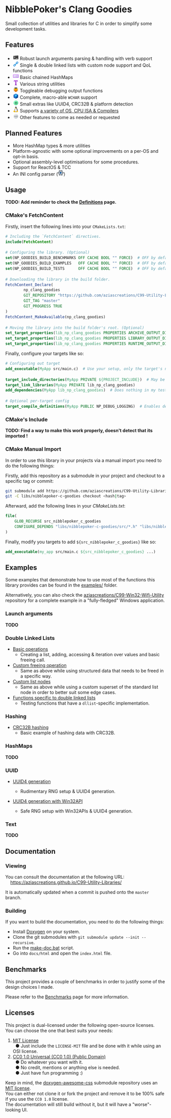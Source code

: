 # NibblePoker's Clang Goodies
Small collection of utilities and libraries for C in order to simplify some development tasks.


## Features
* ![](docs/images/console.png) Robust launch arguments parsing & handling with verb support
* ![](docs/images/chain.png) Single & double linked lists with custom node support and QoL functions
* ![](docs/images/captcha.png) Basic chained HashMaps
* ![](docs/images/text.png) Various string utilities
* ![](docs/images/bug.png) Toggleable debugging output functions
* ![](docs/images/module.png) Complete, macro-able `WCHAR` support
* ![](docs/images/plus.png) Small extras like UUID4, CRC32B & platform detection
* ![](docs/images/linux.png) Supports [a variety of OS, CPU ISA & Compilers](platforms.md)
* ![](docs/images/view_more.png) Other features to come as needed or requested

## Planned Features
* More HashMap types & more utilities
* Platform-agnostic with some optional improvements on a per-OS and opt-in basis.
* Optional assembly-level optimisations for some procedures.
* Support for ReactOS & TCC
* An INI config parser (![](docs/images/settings.png))


## Usage
**TODO: Add reminder to check the [Definitions](definitions.md) page.**

### CMake's FetchContent

Firstly, insert the following lines into your `CMakeLists.txt`:
```cmake
# Including the `FetchContent` directives.
include(FetchContent)

# Configuring the library. (Optional)
set(NP_GOODIES_BUILD_BENCHMARKS OFF CACHE BOOL "" FORCE)  # OFF by default.
set(NP_GOODIES_BUILD_EXAMPLES   OFF CACHE BOOL "" FORCE)  # OFF by default.
set(NP_GOODIES_BUILD_TESTS      OFF CACHE BOOL "" FORCE)  # OFF by default.

# Downloading the library in the build folder.
FetchContent_Declare(
        np_clang_goodies
        GIT_REPOSITORY "https://github.com/aziascreations/C99-Utility-Libraries.git"
        GIT_TAG "master"
        GIT_PROGRESS TRUE
)
FetchContent_MakeAvailable(np_clang_goodies)

# Moving the library into the build folder's root. (Optional)
set_target_properties(lib_np_clang_goodies PROPERTIES ARCHIVE_OUTPUT_DIRECTORY "${CMAKE_CURRENT_BINARY_DIR}/")
set_target_properties(lib_np_clang_goodies PROPERTIES LIBRARY_OUTPUT_DIRECTORY "${CMAKE_CURRENT_BINARY_DIR}/")
set_target_properties(lib_np_clang_goodies PROPERTIES RUNTIME_OUTPUT_DIRECTORY "${CMAKE_CURRENT_BINARY_DIR}/")
```

Finally, configure your targets like so:
```cmake
# Configuring out target
add_executable(MyApp src/main.c)  # Use your setup, only the target's name matters.

target_include_directories(MyApp PRIVATE ${PROJECT_INCLUDE})  # May be useless.
target_link_libraries(MyApp PRIVATE lib_np_clang_goodies)
add_dependencies(MyApp lib_np_clang_goodies)  # Does nothing in my tests, but it can't hurt.

# Optional per-target config
target_compile_definitions(MyApp PUBLIC NP_DEBUG_LOGGING)  # Enables debugging and optional error logging.
```

### CMake's Include
**TODO: Find a way to make this work properly, doesn't detect that its imported !**

### CMake Manual Import
In order to use this library in your projects via a manual import you need to do the following things:

Firstly, add this repository as a submodule in your project and checkout to a specific tag or commit:
```bash
git submodule add https://github.com/aziascreations/C99-Utility-Libraries.git libs/nibblepoker-c-goodies
git -C libs/nibblepoker-c-goodies checkout <hash|tag>
```

Afterward, add the following lines in your *CMakeLists.txt*:
```cmake
file(
    GLOB_RECURSE src_nibblepoker_c_goodies
    CONFIGURE_DEPENDS "libs/nibblepoker-c-goodies/src/*.h" "libs/nibblepoker-c-goodies/src/*.c"
)
```

Finally, modify you targets to add `${src_nibblepoker_c_goodies}` like so:
```cmake
add_executable(my_app src/main.c ${src_nibblepoker_c_goodies} ...)
```


## Examples
Some examples that demonstrate how to use most of the functions this library provides can be found 
in the [examples/](examples/) folder.

Alternatively, you can also check the [aziascreations/C99-Win32-Wifi-Utility](https://github.com/aziascreations/C99-Win32-Wifi-Utility)
repository for a complete example in a "fully-fledged" Windows application.

### Launch arguments
**TODO**

### Double Linked Lists
* [Basic operations](examples/dllist_basic.c)
  * Creating a list, adding, accessing & iteration over values and basic freeing call.
* [Custom freeing operation](examples/dllist_custom_free.c)
  * Same as above while using structured data that needs to be freed in a specific way.
* [Custom list nodes](examples/dllist_custom_node.c)
  * Same as above while using a custom superset of the standard list node in order to better suit some edge cases.
* [Functions specific to double linked lists](examples/dllist_specific.c)
  * Testing functions that have a `dllist`-specific implementation.

### Hashing
* [CRC32B hashing](examples/crc32.c)
  * Basic example of hashing data with CRC32B.

### HashMaps
**TODO**

### UUID
* [UUID4 generation](examples/uuid_all.c)
  * Rudimentary RNG setup & UUID4 generation.

* [UUID4 generation with Win32API](examples/uuid_win32.c)
  * Safe RNG setup with Win32APIs & UUID4 generation.

### Text
**TODO**


## Documentation

### Viewing
You can consult the documentation at the following URL:<br>
&nbsp;&nbsp;&nbsp;&nbsp;https://aziascreations.github.io/C99-Utility-Libraries/

It is automatically updated when a commit is pushed onto the `master` branch.

### Building
If you want to build the documentation, you need to do the following things:
* Install [Doxygen](https://www.doxygen.nl/) on your system.
* Clone the git submodules with `git submodule update --init --recursive`.
* Run the [make-doc.bat](https://github.com/aziascreations/C99-Utility-Libraries/blob/master/make-doc.bat) script.
* Go into `docs/html` and open the `index.html` file.

## Benchmarks
This project provides a couple of benchmarks in order to justify some of the design choices I made.

Please refer to the [Benchmarks](benchmarks/readme.md) page for more information.

## Licenses
This project is dual-licensed under the following open-source licenses.<br>
You can choose the one that best suits your needs:
1. [MIT License](LICENSE-MIT)<br>
   &nbsp;&nbsp;● Just include the `LICENSE-MIT` file and be done with it while using an OSI license.
2. [CC0 1.0 Universal (CC0 1.0) (Public Domain)](LICENSE-CC0)<br>
   &nbsp;&nbsp;● Do whatever you want with it.<br>
   &nbsp;&nbsp;● No credit, mentions or anything else is needed.<br>
   &nbsp;&nbsp;● Just have fun programming :)

Keep in mind, the [doxygen-awesome-css](https://github.com/jothepro/doxygen-awesome-css) submodule repository uses an
[MIT license](https://github.com/jothepro/doxygen-awesome-css/blob/main/LICENSE).<br>
You can either not clone it or fork the project and remove it to be 100% safe if you use the `CC0 1.0` license.<br>
The documentation will still build without it, but it will have a "worse"-looking UI.
